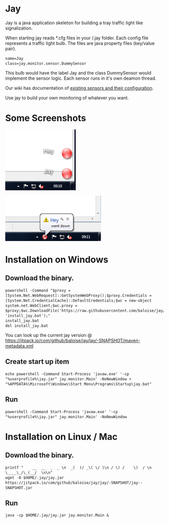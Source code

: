 # Jay


Jay is a java application skeleton for building a tray traffic light like signalization.


When starting jay reads *.cfg files in your <homedir>/.jay folder. Each config file represents a traffic light bulb. The files are java property files (key/value pair). 

```
name=Jay
class=jay.monitor.sensor.DummySensor
```

This bulb would have the label Jay and the class DummySensor would implement the sensor logic. Each sensor runs in it's own deamon thread.

Our wiki has documentation of [existing sensors and their configuration](//github.com/baloise/jay/wiki/Sensor-Configuration).

Use jay to build your own monitoring of whatever you want.

# Some Screenshots

![Traffic light](screenshots/jaylights.PNG)

![Jay message](screenshots/jaytray.PNG)

# Installation on Windows
## Download the binary. 

```
powershell -Command "$proxy = [System.Net.WebRequest]::GetSystemWebProxy();$proxy.Credentials = [System.Net.CredentialCache]::DefaultCredentials;$wc = new-object system.net.WebClient;$wc.proxy = $proxy;$wc.DownloadFile('https://raw.githubusercontent.com/baloise/jay/master/install.bat', 'install_jay.bat');"
install_jay.bat
del install_jay.bat

```
You can look up the current jay version @ https://jitpack.io/com/github/baloise/jay/jay/-SNAPSHOT/maven-metadata.xml

## Create start up item
```
echo powershell -Command Start-Process 'javaw.exe' '-cp "%userprofile%\jay.jar" jay.monitor.Main' -NoNewWindow > "%APPDATA%\Microsoft\Windows\Start Menu\Programs\Startup\jay.bat"
```

## Run
```
powershell -Command Start-Process 'javaw.exe' '-cp "%userprofile%\jay.jar" jay.monitor.Main' -NoNewWindow
```

# Installation on Linux / Mac
## Download the binary. 

```
printf "    __  __  _  _ \n  _(  )/ _\( \/ )\n / \) /    \)  / \n \____\_/\_(__/  \n\n"
wget -O $HOME/.jay/jay.jar https://jitpack.io/com/github/baloise/jay/jay/-SNAPSHOT/jay--SNAPSHOT.jar
```

## Run
```
java -cp $HOME/.jay/jay.jar jay.monitor.Main &
```
